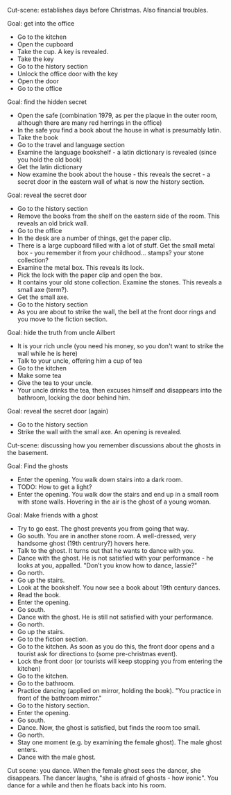 Cut-scene: establishes days before Christmas. Also financial troubles.

Goal: get into the office
- Go to the kitchen
- Open the cupboard
- Take the cup. A key is revealed.
- Take the key
- Go to the history section
- Unlock the office door with the key
- Open the door
- Go to the office

Goal: find the hidden secret
- Open the safe (combination 1979, as per the plaque in the outer room, although there are many red herrings in the office)
- In the safe you find a book about the house in what is presumably latin.
- Take the book
- Go to the travel and language section
- Examine the language bookshelf - a latin dictionary is revealed (since you hold the old book)
- Get the latin dictionary
- Now examine the book about the house - this reveals the secret - a secret door in the eastern wall of what is now the history section.

Goal: reveal the secret door
- Go to the history section
- Remove the books from the shelf on the eastern side of the room. This reveals an old brick wall.
- Go to the office
- In the desk are a number of things, get the paper clip.
- There is a large cupboard filled with a lot of stuff. Get the small metal box - you remember it from your childhood... stamps? your stone collection?
- Examine the metal box. This reveals its lock.
- Pick the lock with the paper clip and open the box.
- It contains your old stone collection. Examine the stones. This reveals a small axe (term?).
- Get the small axe. 
- Go to the history section
- As you are about to strike the wall, the bell at the front door rings and you move to the fiction section. 

Goal: hide the truth from uncle Ailbert
- It is your rich uncle (you need his money, so you don't want to strike the wall while he is here)
- Talk to your uncle, offering him a cup of tea
- Go to the kitchen
- Make some tea
- Give the tea to your uncle.
- Your uncle drinks the tea, then excuses himself and disappears into the bathroom, locking the door behind him.

Goal: reveal the secret door (again)
- Go to the history section
- Strike the wall with the small axe. An opening is revealed.

Cut-scene: discussing how you remember discussions about the ghosts in the basement.

Goal: Find the ghosts
- Enter the opening. You walk down stairs into a dark room.
- TODO: How to get a light?
- Enter the opening. You walk dow the stairs and end up in a small room with stone walls. Hovering in the air is the ghost of a young woman.  

Goal: Make friends with a ghost
- Try to go east. The ghost prevents you from going that way.
- Go south. You are in another stone room. A well-dressed, very handsome ghost (19th centrury?) hovers here. 
- Talk to the ghost. It turns out that he wants to dance with you.
- Dance with the ghost. He is not satisfied with your performance - he looks at you, appalled. "Don’t you know how to dance, lassie?" 
- Go north. 
- Go up the stairs.
- Look at the bookshelf. You now see a book about 19th century dances.
- Read the book.
- Enter the opening.
- Go south.
- Dance with the ghost. He is still not satisfied with your performance. 
- Go north. 
- Go up the stairs.
- Go to the fiction section.
- Go to the kitchen. As soon as you do this, the front door opens and a tourist ask for directions to (some pre-christmas event).
- Lock the front door (or tourists will keep stopping you from entering the kitchen)
- Go to the kitchen.
- Go to the bathroom.
- Practice dancing (applied on mirror, holding the book). "You practice in front of the bathroom mirror."
- Go to the history section.
- Enter the opening.
- Go south.
- Dance. Now, the ghost is satisfied, but finds the room too small.
- Go north.
- Stay one moment (e.g. by examining the female ghost). The male ghost enters.
- Dance with the male ghost.

Cut scene: you dance. When the female ghost sees the dancer, she disappears. The dancer laughs, "she is afraid of ghosts - how ironic". You dance for a while and then he floats back into his room.
